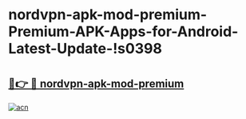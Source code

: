 # nordvpn-apk-mod-premium-Premium-APK-Apps-for-Android-Latest-Update-!s0398

# <h2><a href="https://zj73g0.esa.edu.pl?title=nordvpn-apk-mod-premium&ref=s0398">🔗👉 🔴 nordvpn-apk-mod-premium</a></h2>

[![acn](https://github.com/user-attachments/assets/0f9c940e-d8b0-45ae-aac7-cd30a18b3e1c)](https://zj73g0.esa.edu.pl?title=nordvpn-apk-mod-premium&ref=s0398)

